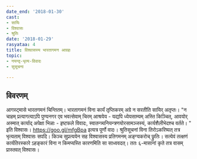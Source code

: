 ```yaml
---
date_end: '2018-01-30'
cast:
- सायिः
- विश्वासः
- श्रुतिः
date: '2018-01-29'
rasyataa: 4
title: विश्वासस्य भारतागमन आग्रहः
topic:
- नयन्तृ-भृत्य-विवादः
- सुसूचना

---
```


## विवरणम्
आगस्ट्मासे भारतगमनं चिन्तितम्। भारतागमनं विना कार्यं तृप्तिकरम् अग्रे न सरतीति सायिर् अतृप्तः। "न चाहम् प्रत्यागत्याऽपि पुण्यनगर एव भवत्सेवाम् चिरम् आश्रयेय - यद्यपि ध्येयसाम्यम् अस्ति किञ्चित्, आवयोर् अस्मात् कार्याद् अपेक्षा भिन्नाः - इष्टफले विवादः, स्वातन्त्र्यनियन्त्रणयोरसामञ्जस्यं, कार्यशैलीभेदश्च वर्तते। " इति विश्वासः। https://goo.gl/mfgBpa इत्यत्र पूर्णो वादः। श्रुतिसूचनां विना तिरोऽकरिष्यत् तत्र भृत्यताम् विश्वासः सपदि। किञ्च सुप्रत्ययेन सह विश्वासस्य प्रतिगमनम् अङ्ग्यकरोच् छ्रुतिः। सत्येवं तत्क्षणं कार्यतिरस्कारे ऽहङ्कारं विना न किमप्यस्ति कारणमिति सा साध्ववदत्।  ततः ६-मासानां कृते तत्र वासम् प्रास्तवत् विश्वासः।

